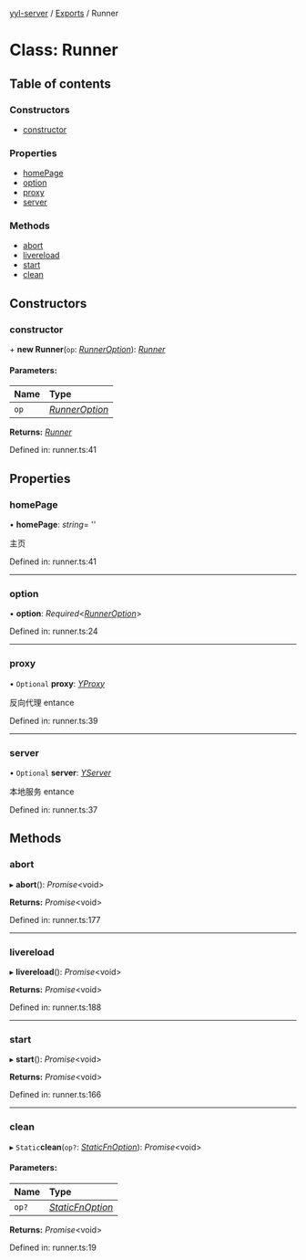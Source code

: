 [yyl-server](../README.md) / [Exports](../modules.md) / Runner

# Class: Runner

## Table of contents

### Constructors

- [constructor](runner.md#constructor)

### Properties

- [homePage](runner.md#homepage)
- [option](runner.md#option)
- [proxy](runner.md#proxy)
- [server](runner.md#server)

### Methods

- [abort](runner.md#abort)
- [livereload](runner.md#livereload)
- [start](runner.md#start)
- [clean](runner.md#clean)

## Constructors

### constructor

\+ **new Runner**(`op`: [*RunnerOption*](../interfaces/runneroption.md)): [*Runner*](runner.md)

#### Parameters:

Name | Type |
:------ | :------ |
`op` | [*RunnerOption*](../interfaces/runneroption.md) |

**Returns:** [*Runner*](runner.md)

Defined in: runner.ts:41

## Properties

### homePage

• **homePage**: *string*= ''

主页

Defined in: runner.ts:41

___

### option

• **option**: *Required*<[*RunnerOption*](../interfaces/runneroption.md)\>

Defined in: runner.ts:24

___

### proxy

• `Optional` **proxy**: [*YProxy*](yproxy.md)

反向代理 entance

Defined in: runner.ts:39

___

### server

• `Optional` **server**: [*YServer*](yserver.md)

本地服务 entance

Defined in: runner.ts:37

## Methods

### abort

▸ **abort**(): *Promise*<void\>

**Returns:** *Promise*<void\>

Defined in: runner.ts:177

___

### livereload

▸ **livereload**(): *Promise*<void\>

**Returns:** *Promise*<void\>

Defined in: runner.ts:188

___

### start

▸ **start**(): *Promise*<void\>

**Returns:** *Promise*<void\>

Defined in: runner.ts:166

___

### clean

▸ `Static`**clean**(`op?`: [*StaticFnOption*](../interfaces/staticfnoption.md)): *Promise*<void\>

#### Parameters:

Name | Type |
:------ | :------ |
`op?` | [*StaticFnOption*](../interfaces/staticfnoption.md) |

**Returns:** *Promise*<void\>

Defined in: runner.ts:19
